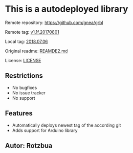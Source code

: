 # This is a autodeployed library

Remote repository: https://github.com/gnea/grbl

Remote tag: [v1.1f.20170801](https://github.com/gnea/grbl/tree/v1.1f.20170801)

Local tag: [2018.07.06](./tree/2018.07.06)

Original readme: [REAMDE2.md](./blob/README2.md)

License: [LICENSE](./blob/LICENSE)

## Restrictions

* No bugfixes
* No issue tracker
* No support

## Features

* Automatically deploys newest tag of the according git
* Adds support for Arduino library

## Autor: Rotzbua
